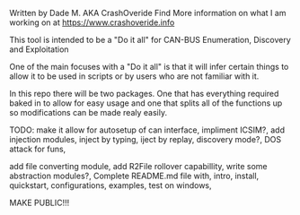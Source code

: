 Written by Dade M. AKA CrashOveride
Find More information on what I am working on at https://www.crashoveride.info

This tool is intended to be a "Do it all" for CAN-BUS Enumeration, Discovery and Exploitation

One of the main focuses with a "Do it all" is that it will infer certain things to allow it to be used in scripts or by users who are not familiar with it.

In this repo there will be two packages.  One that has everything required baked in to allow for easy usage and one that splits all of the functions up so modifications can be made realy easily.

TODO:
make it allow for autosetup of can interface,
impliment ICSIM?,
add injection modules,
  inject by typing,
  iject by replay,
  discovery mode?,
  DOS attack for funs,
  
add file converting module,
add R2File rollover capabillity,
write some abstraction modules?,
Complete README.md file with,
  intro,
  install,
  quickstart,
  configurations,
  examples,
test on windows,

MAKE PUBLIC!!!
